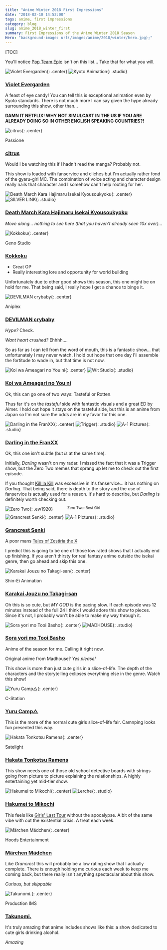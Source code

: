 ```yaml
---
title: "Anime Winter 2018 First Impressions"
date: "2018-02-10 14:52:00"
tags: anime, first impressions
category: blog
slug: anime_2018_winter_first
summary: First Impressions of the Anime Winter 2018 Season
Hero: "background-image: url(/images/anime/2018/winter/hero.jpg);"
---
```


[TOC]

You'll notice [Pop Team Epic](https://anilist.co/anime/98549/PopTeamEpic) isn't on this list... Take that for what you will.

![Violet Evergarden]({filename}/images/anime/2018/winter/21827-Xlo8r4tIfrJI.jpg "Violet Evergarden"){: .center} ![Kyoto Animation]({filename}/images/anime/studios/half/kyoto.png){: .studio}

### [Violet Evergarden](https://anilist.co/anime/21827)

A feast of eye candy! You can tell this is exceptional animation even by Kyoto standards. There is not much more I can say given the hype already surrounding this show, other than...

**DAMN IT NETFLIX! WHY NOT SIMULCAST IN THE US IF YOU ARE ALREADY DOING SO IN OTHER ENGLISH SPEAKING COUNTRIES?!**

![citrus]({filename}/images/anime/2018/winter/97832-XPMLlgFULgJW.jpg "citrus"){: .center}

<div class="studio">Passione</div>

### [citrus](https://anilist.co/anime/97832)

Would I be watching this if I hadn't read the manga? Probably not.

This show is loaded with fanservice and cliches but I'm actually rather fond of the gyaru-girl MC. The combination of voice acting and character design really nails that character and I somehow can't help rooting for her.

![Death March Kara Hajimaru Isekai Kyousoukyoku]({filename}/images/anime/2018/winter/97907-rEB4M1WlcsR4.jpg "Death March Kara Hajimaru Isekai Kyousoukyoku"){: .center} ![SILVER LINK]({filename}/images/anime/studios/half/silver_link.png){: .studio}

### [Death March Kara Hajimaru Isekai Kyousoukyoku](https://anilist.co/anime/97907)

_Move along... nothing to see here (that you haven't already seen 10x over)..._

![Kokkoku]({filename}/images/anime/2018/winter/100332-dkUAtBmLqSGi.jpg "Kokkoku"){: .center}

<div class="studio">Geno Studio</div>

### [Kokkoku](https://anilist.co/anime/100332)

* Great OP
* Really interesting lore and opportunity for world building

Unfortunately due to other good shows this season, this one might be on hold for me. That being said, I really hope I get a chance to binge it.

![DEVILMAN crybaby]({filename}/images/anime/2018/winter/98460-WTidxsFZrHfv.jpg "DEVILMAN crybaby"){: .center}

<div class="studio">Aniplex</div>

### [DEVILMAN crybaby](https://anilist.co/anime/98460)

_Hype?_ Check.

_Want heart crushed?_ Ehhhh....

So as far as I can tell from the word of mouth, this is a fantastic show... that unfortunately I may never watch. I hold out hope that one day I'll assemble the fortitude to wade in, but that time is not now.

![Koi wa Ameagari no You ni]({filename}/images/anime/2018/winter/98385-Q7piD3Sxzg2q.jpg "Koi wa Ameagari no You ni"){: .center} ![Wit Studio]({filename}/images/anime/studios/half/wit.png){: .studio}

### [Koi wa Ameagari no You ni](https://anilist.co/anime/98385)

Ok, this can go one of two ways: Tasteful or Rotten.

Thus far it's on the _tasteful_ side with fantastic visuals and a great ED by Aimer. I hold out hope it stays on the tasteful side, but this is an anime from Japan so I'm not sure the odds are in my favor for this one.

![Darling in the FranXX]({filename}/images/anime/2018/winter/darling.jpg "Darling in the FranXX"){: .center} ![Trigger]({filename}/images/anime/studios/half/trigger.png){: .studio} ![A-1 Pictures]({filename}/images/anime/studios/half/a1.png){: .studio}

### [Darling in the FranXX](https://anilist.co/anime/99423/DarlingintheFranxx)

Ok, this one isn't subtle (but _is_ at the same time).

Initially, _Darling_ wasn't on my radar. I missed the fact that it was a Trigger show, but the Zero Two memes that sprang up let me to check out the first episode.

If you thought [Kill la Kill](https://anilist.co/anime/18679/KilllaKill) was excessive in it's fanservice... it has nothing on _Darling_. That being said, there is depth to the story and the use of fanservice is actually used for a reason. It's hard to describe, but _Darling_ is definitely worth checking out.

![Zero Two]({filename}/images/anime/2018/winter/zero_two.jpg "Zero Two"){: .ew1920} <br/><br/>

<div style="text-align: center; margin-top: -50px;"><small class="caption-text muted">Zero Two: Best Girl</small></div>

![Grancrest Senki]({filename}/images/anime/2018/winter/97768-BsbVjar0pJYo.jpg "Grancrest Senki"){: .center} ![A-1 Pictures]({filename}/images/anime/studios/half/a1.png){: .studio}

### [Grancrest Senki](https://anilist.co/anime/97768)

A poor mans [Tales of Zestiria the X](https://anilist.co/anime/21221/TalesofZestiriatheX)

I predict this is going to be one of those low rated shows that I actually end up finishing. If you aren't thirsty for real fantasy anime outside the isekai genre, then go ahead and skip this one.

![Karakai Jouzu no Takagi-san]({filename}/images/anime/2018/winter/99468-9Ij1UpsehSVx.jpg "Karakai Jouzu no Takagi-san"){: .center}

<div class="studio">Shin-Ei Animation</div>

### [Karakai Jouzu no Takagi-san](https://anilist.co/anime/99468)

Oh this is so cute, but _MY GOD_ is the pacing slow. If each episode was 12 minutes instead of the full 24 I think I would adore this show to pieces. Since it's not, I probably won't be able to make my way through it.

![Sora yori mo Tooi Basho]({filename}/images/anime/2018/winter/99426-oVBePMVlxDad.jpg "Sora yori mo Tooi Basho"){: .center} ![MADHOUSE]({filename}/images/anime/studios/half/madhouse.png){: .studio}

### [Sora yori mo Tooi Basho](https://anilist.co/anime/99426)

Anime of the season for me. Calling it right now.

Original anime from Madhouse? _Yes please!_

This show is more than just cute girls in a slice-of-life. The depth of the characters and the storytelling eclipses everything else in the genre. Watch this show!

![Yuru Camp△]({filename}/images/anime/2018/winter/98444-8c1bzGc2B2sV.jpg "Yuru Camp△"){: .center}

<div class="studio">C-Station</div>

### [Yuru Camp△](https://anilist.co/anime/98444)

This is the more of the normal cute girls slice-of-life fair. Camnping looks fun presented this way.

![Hakata Tonkotsu Ramens]({filename}/images/anime/2018/winter/99483-eTKat4nPCOQW.jpg "Hakata Tonkotsu Ramens"){: .center}

<div class="studio">Satelight</div>

### [Hakata Tonkotsu Ramens](https://anilist.co/anime/99483)

This show needs one of those old school detective boards with strings going from picture to picture explaining the relationships. A highly entertaining yet mid-tier show.

![Hakumei to Mikochi]({filename}/images/anime/2018/winter/99748-g7x9G5Ic4zFK.png "Hakumei to Mikochi"){: .center} ![Lerche]({filename}/images/anime/studios/half/lerche.png){: .studio}

### [Hakumei to Mikochi](https://anilist.co/anime/99748)

This feels like [Girls' Last Tour](https://anilist.co/anime/99420/ShoujoShuumatsuRyokou) without the apocalypse. A bit of the same vibe with out the existential crisis. A treat each week.

![Märchen Mädchen]({filename}/images/anime/2018/winter/99720-Tv3Xtp6QyNAA.jpg "Märchen Mädchen"){: .center}

<div class="studio">Hoods Entertainment</div>

### [Märchen Mädchen](https://anilist.co/anime/99720)

Like _Grancrest_ this will probably be a low rating show that I actually complete. There is enough holding me curious each week to keep me coming back, but there really isn't anything spectacular about this show.

_Curious, but skippable_

![Takunomi.]({filename}/images/anime/2018/winter/99753-qKguGSEIFZcx.jpg "Takunomi."){: .center}

<div class="studio">Production IMS</div>

### [Takunomi.](https://anilist.co/anime/99753)

It's truly amazing that anime includes shows like this: a show dedicated to cute girls drinking alcohol.

_Amazing_
